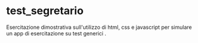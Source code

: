 # test_segretario

Esercitazione dimostrativa sull'utilizzo di html, css e javascript 
per simulare un app di esercitazione su test generici .

